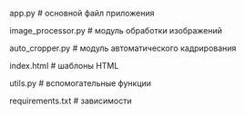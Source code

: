 app.py                  # основной файл приложения 

image_processor.py      # модуль обработки изображений

auto_cropper.py         # модуль автоматического кадрирования

index.html              # шаблоны HTML

utils.py                # вспомогательные функции

requirements.txt        # зависимости
